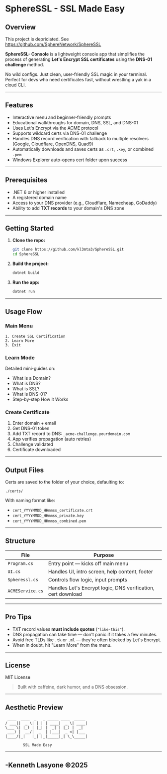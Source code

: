 # SphereSSL - SSL Made Easy

## Overview

This project is depriciated.  See https://github.com/SphereNetwork/SphereSSL


**SphereSSL- Console** is a lightweight console app that simplifies the process of generating **Let's Encrypt SSL certificates** using the **DNS-01 challenge** method.

No wild configs. Just clean, user-friendly SSL magic in your terminal.  
Perfect for devs who need certificates fast, without wrestling a yak in a cloud CLI.

---

## Features

- Interactive menu and beginner-friendly prompts
- Educational walkthroughs for domain, DNS, SSL, and DNS-01
- Uses Let's Encrypt via the ACME protocol
- Supports wildcard certs via DNS-01 challenge
- Handles DNS record verification with fallback to multiple resolvers (Google, Cloudflare, OpenDNS, Quad9)
- Automatically downloads and saves certs as `.crt`, `.key`, or combined `.pem`
- Windows Explorer auto-opens cert folder upon success

---

## Prerequisites

- .NET 6 or higher installed
- A registered domain name
- Access to your DNS provider (e.g., Cloudflare, Namecheap, GoDaddy)
- Ability to add **TXT records** to your domain's DNS zone

---

## Getting Started

1. **Clone the repo:**

    ```bash
    git clone https://github.com/kl3mta3/SphereSSL.git
    cd SphereSSL
    ```

2. **Build the project:**

    ```bash
    dotnet build
    ```

3. **Run the app:**

    ```bash
    dotnet run
    ```

---

## Usage Flow

### Main Menu

```text
1. Create SSL Certification
2. Learn More
3. Exit
```

### Learn Mode

Detailed mini-guides on:

- What is a Domain?
- What is DNS?
- What is SSL?
- What is DNS-01?
- Step-by-step How it Works

### Create Certificate

1. Enter domain + email
2. Get DNS-01 token
3. Add TXT record to DNS: `_acme-challenge.yourdomain.com`
4. App verifies propagation (auto retries)
5. Challenge validated
6. Certificate downloaded 

---

## Output Files

Certs are saved to the folder of your choice, defaulting to:

```
./certs/
```

With naming format like:

- `cert_YYYYMMDD_HHmmss_certificate.crt`
- `cert_YYYYMMDD_HHmmss_private.key`
- `cert_YYYYMMDD_HHmmss_combined.pem`

---

## Structure

| File               | Purpose                                          |
|--------------------|--------------------------------------------------|
| `Program.cs`       | Entry point — kicks off main menu               |
| `UI.cs`            | Handles UI, intro screen, help content, footer  |
| `Spheressl.cs`     | Controls flow logic, input prompts              |
| `ACMEService.cs`   | Handles Let's Encrypt logic, DNS verification, cert download |

---

## Pro Tips

- TXT record values **must include quotes** (`"like-this"`).
- DNS propagation can take time — don't panic if it takes a few minutes.
- Avoid free TLDs like `.tk` or `.ml` — they're often blocked by Let's Encrypt.
- When in doubt, hit "Learn More" from the menu.



---

## License

MIT License

> Built with caffeine, dark humor, and a DNS obsession.

---

## Aesthetic Preview

```
 ____  ____  _   _ _____ ____  _____  
/ ___||  _ \| | | | ____|  _ \| ____| 
\___ \| |_) | |_| |  _| | |_) |  _|    
 ___) |  __/|  _  | |___|  _ <| |___   
|____/|_|   |_| |_|_____|_| \_\_____| 

        SSL Made Easy
```

---

## -Kenneth Lasyone ©2025
